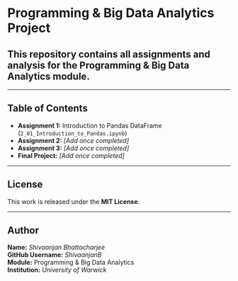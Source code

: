 # Programming & Big Data Analytics Project
## This repository contains all assignments and analysis for the Programming & Big Data Analytics module.
---

## Table of Contents
- **Assignment 1:** Introduction to Pandas DataFrame (`2_01_Introduction_to_Pandas.ipynb`)
- **Assignment 2:** *[Add once completed]*
- **Assignment 3:** *[Add once completed]*
- **Final Project:** *[Add once completed]*

---

## License
This work is released under the **MIT License**.

---

## Author
**Name:** *Shivaanjan Bhattacharjee*  
**GitHub Username:** *ShivaanjanB*  
**Module:** Programming & Big Data Analytics  
**Institution:** *University of Warwick*
